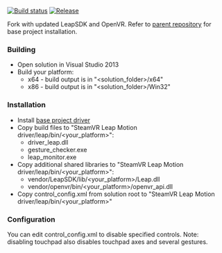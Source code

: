 [![Build status](https://ci.appveyor.com/api/projects/status/2pc49d2hpt2hx944?svg=true)](https://ci.appveyor.com/project/SDraw/driver-leap) [![Release](http://img.shields.io/github/release/SDraw/driver_leap.svg)](../../releases/latest)

Fork with updated LeapSDK and OpenVR.
Refer to [parent repository](https://github.com/cbuchner1/driver_leap) for base project installation.

### Building
* Open solution in Visual Studio 2013
* Build your platform:
  * x64 - build output is in "<solution_folder>/x64"
  * x86 - build output is in "<solution_folder>/Win32"
  
### Installation
* Install [base project driver](https://github.com/cbuchner1/driver_leap)
* Copy build files to "SteamVR Leap Motion driver/leap/bin/<your_platform>":
  * driver_leap.dll
  * gesture_checker.exe
  * leap_monitor.exe
* Copy additional shared libraries to "SteamVR Leap Motion driver/leap/bin/<your_platform>":
  * vendor/LeapSDK/lib/<your_platform>/Leap.dll
  * vendor/openvr/bin/<your_platform>/openvr_api.dll
* Copy control_config.xml from solution root to "SteamVR Leap Motion driver/leap/bin/<your_platform>"
  
### Configuration
You can edit control_config.xml to disable specified controls.
Note: disabling touchpad also disables touchpad axes and several gestures.
